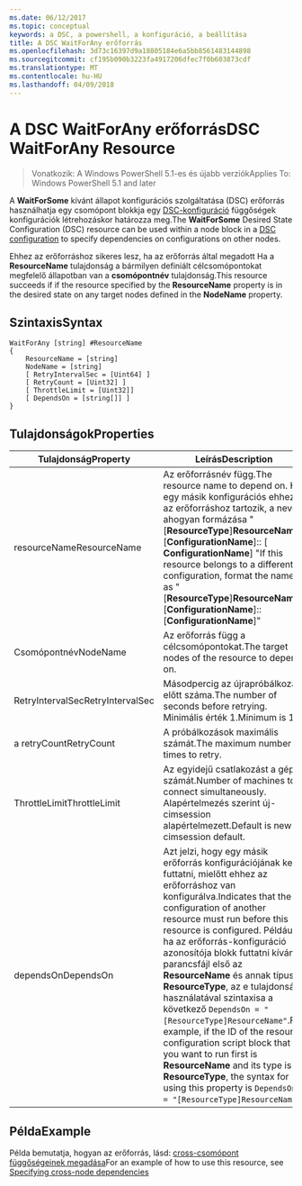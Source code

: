 ```yaml
---
ms.date: 06/12/2017
ms.topic: conceptual
keywords: a DSC, a powershell, a konfiguráció, a beállítása
title: A DSC WaitForAny erőforrás
ms.openlocfilehash: 3d73c16397d9a18805184e6a5bb8561483144898
ms.sourcegitcommit: cf195b090b3223fa4917206dfec7f0b603873cdf
ms.translationtype: MT
ms.contentlocale: hu-HU
ms.lasthandoff: 04/09/2018
---
```

# <a name="dsc-waitforany-resource"></a><span data-ttu-id="76e56-103">A DSC WaitForAny erőforrás</span><span class="sxs-lookup"><span data-stu-id="76e56-103">DSC WaitForAny Resource</span></span>

> <span data-ttu-id="76e56-104">Vonatkozik: A Windows PowerShell 5.1-es és újabb verziók</span><span class="sxs-lookup"><span data-stu-id="76e56-104">Applies To: Windows PowerShell 5.1 and later</span></span>

<span data-ttu-id="76e56-105">A **WaitForSome** kívánt állapot konfigurációs szolgáltatása (DSC) erőforrás használhatja egy csomópont blokkja egy [DSC-konfiguráció](configurations.md) függőségek konfigurációk létrehozáskor határozza meg.</span><span class="sxs-lookup"><span data-stu-id="76e56-105">The **WaitForSome** Desired State Configuration (DSC) resource can be used within a node block in a [DSC configuration](configurations.md) to specify dependencies on configurations on other nodes.</span></span>

<span data-ttu-id="76e56-106">Ehhez az erőforráshoz sikeres lesz, ha az erőforrás által megadott Ha a **ResourceName** tulajdonság a bármilyen definiált célcsomópontokat megfelelő állapotban van a **csomópontnév** tulajdonság.</span><span class="sxs-lookup"><span data-stu-id="76e56-106">This resource succeeds if if the resource specified by the **ResourceName** property is in the desired state on any target nodes defined in the **NodeName** property.</span></span>


## <a name="syntax"></a><span data-ttu-id="76e56-107">Szintaxis</span><span class="sxs-lookup"><span data-stu-id="76e56-107">Syntax</span></span>

```
WaitForAny [string] #ResourceName
{
    ResourceName = [string]
    NodeName = [string]
    [ RetryIntervalSec = [Uint64] ]
    [ RetryCount = [Uint32] ]
    [ ThrottleLimit = [Uint32]]
    [ DependsOn = [string[]] ]
}
```

## <a name="properties"></a><span data-ttu-id="76e56-108">Tulajdonságok</span><span class="sxs-lookup"><span data-stu-id="76e56-108">Properties</span></span>

|  <span data-ttu-id="76e56-109">Tulajdonság</span><span class="sxs-lookup"><span data-stu-id="76e56-109">Property</span></span>  |  <span data-ttu-id="76e56-110">Leírás</span><span class="sxs-lookup"><span data-stu-id="76e56-110">Description</span></span>   |
|---|---|
| <span data-ttu-id="76e56-111">resourceName</span><span class="sxs-lookup"><span data-stu-id="76e56-111">ResourceName</span></span>| <span data-ttu-id="76e56-112">Az erőforrásnév függ.</span><span class="sxs-lookup"><span data-stu-id="76e56-112">The resource name to depend on.</span></span> <span data-ttu-id="76e56-113">Ha egy másik konfigurációs ehhez az erőforráshoz tartozik, a neve, ahogyan formázása "[__ResourceType__]__ResourceName__:: [__ConfigurationName__]:: [ __ConfigurationName__] "</span><span class="sxs-lookup"><span data-stu-id="76e56-113">If this resource belongs to a different configuration, format the name as "[__ResourceType__]__ResourceName__::[__ConfigurationName__]::[__ConfigurationName__]"</span></span>|
| <span data-ttu-id="76e56-114">Csomópontnév</span><span class="sxs-lookup"><span data-stu-id="76e56-114">NodeName</span></span>| <span data-ttu-id="76e56-115">Az erőforrás függ a célcsomópontokat.</span><span class="sxs-lookup"><span data-stu-id="76e56-115">The target nodes of the resource to depend on.</span></span>|
| <span data-ttu-id="76e56-116">RetryIntervalSec</span><span class="sxs-lookup"><span data-stu-id="76e56-116">RetryIntervalSec</span></span>| <span data-ttu-id="76e56-117">Másodpercig az újrapróbálkozás előtt száma.</span><span class="sxs-lookup"><span data-stu-id="76e56-117">The number of seconds before retrying.</span></span> <span data-ttu-id="76e56-118">Minimális érték 1.</span><span class="sxs-lookup"><span data-stu-id="76e56-118">Minimum is 1.</span></span>|
| <span data-ttu-id="76e56-119">a retryCount</span><span class="sxs-lookup"><span data-stu-id="76e56-119">RetryCount</span></span>| <span data-ttu-id="76e56-120">A próbálkozások maximális számát.</span><span class="sxs-lookup"><span data-stu-id="76e56-120">The maximum number of times to retry.</span></span>|
| <span data-ttu-id="76e56-121">ThrottleLimit</span><span class="sxs-lookup"><span data-stu-id="76e56-121">ThrottleLimit</span></span>| <span data-ttu-id="76e56-122">Az egyidejű csatlakozást a gépek számát.</span><span class="sxs-lookup"><span data-stu-id="76e56-122">Number of machines to connect simultaneously.</span></span> <span data-ttu-id="76e56-123">Alapértelmezés szerint új-cimsession alapértelmezett.</span><span class="sxs-lookup"><span data-stu-id="76e56-123">Default is new-cimsession default.</span></span>|
| <span data-ttu-id="76e56-124">dependsOn</span><span class="sxs-lookup"><span data-stu-id="76e56-124">DependsOn</span></span> | <span data-ttu-id="76e56-125">Azt jelzi, hogy egy másik erőforrás konfigurációjának kell futtatni, mielőtt ehhez az erőforráshoz van konfigurálva.</span><span class="sxs-lookup"><span data-stu-id="76e56-125">Indicates that the configuration of another resource must run before this resource is configured.</span></span> <span data-ttu-id="76e56-126">Például, ha az erőforrás-konfiguráció azonosítója blokk futtatni kívánt parancsfájl első az __ResourceName__ és annak típusa __ResourceType__, az e tulajdonság használatával szintaxisa a következő `DependsOn = "[ResourceType]ResourceName"`.</span><span class="sxs-lookup"><span data-stu-id="76e56-126">For example, if the ID of the resource configuration script block that you want to run first is __ResourceName__ and its type is __ResourceType__, the syntax for using this property is `DependsOn = "[ResourceType]ResourceName"`.</span></span>|


## <a name="example"></a><span data-ttu-id="76e56-127">Példa</span><span class="sxs-lookup"><span data-stu-id="76e56-127">Example</span></span>

<span data-ttu-id="76e56-128">Példa bemutatja, hogyan az erőforrás, lásd: [cross-csomópont függőségeinek megadása](crossNodeDependencies.md)</span><span class="sxs-lookup"><span data-stu-id="76e56-128">For an example of how to use this resource, see [Specifying cross-node dependencies](crossNodeDependencies.md)</span></span>